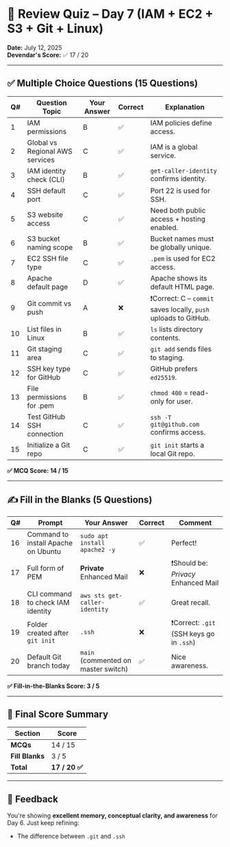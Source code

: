 # 🧠 Review Quiz – Day 7 (IAM + EC2 + S3 + Git + Linux)

**Date:** July 12, 2025  
**Devendar's Score:** ✅ 17 / 20

---

## ✅ Multiple Choice Questions (15 Questions)

| Q# | Question Topic                   | Your Answer | Correct | Explanation |
|----|----------------------------------|-------------|---------|-------------|
| 1  | IAM permissions                  | B           | ✅       | IAM policies define access. |
| 2  | Global vs Regional AWS services  | C           | ✅       | IAM is a global service. |
| 3  | IAM identity check (CLI)         | B           | ✅       | `get-caller-identity` confirms identity. |
| 4  | SSH default port                 | C           | ✅       | Port 22 is used for SSH. |
| 5  | S3 website access                | C           | ✅       | Need both public access + hosting enabled. |
| 6  | S3 bucket naming scope           | B           | ✅       | Bucket names must be globally unique. |
| 7  | EC2 SSH file type                | C           | ✅       | `.pem` is used for EC2 access. |
| 8  | Apache default page              | D           | ✅       | Apache shows its default HTML page. |
| 9  | Git commit vs push               | A           | ❌       | ❗Correct: C – `commit` saves locally, `push` uploads to GitHub. |
| 10 | List files in Linux              | B           | ✅       | `ls` lists directory contents. |
| 11 | Git staging area                 | C           | ✅       | `git add` sends files to staging. |
| 12 | SSH key type for GitHub          | C           | ✅       | GitHub prefers `ed25519`. |
| 13 | File permissions for .pem        | B           | ✅       | `chmod 400` = read-only for user. |
| 14 | Test GitHub SSH connection       | C           | ✅       | `ssh -T git@github.com` confirms access. |
| 15 | Initialize a Git repo            | C           | ✅       | `git init` starts a local Git repo. |

**✅ MCQ Score: 14 / 15**

---

## ✍️ Fill in the Blanks (5 Questions)

| Q# | Prompt                                           | Your Answer                          | Correct | Comment |
|----|--------------------------------------------------|---------------------------------------|---------|---------|
| 16 | Command to install Apache on Ubuntu             | `sudo apt install apache2 -y`        | ✅       | Perfect! |
| 17 | Full form of PEM                                | **Private** Enhanced Mail            | ❌       | ❗Should be: *Privacy* Enhanced Mail |
| 18 | CLI command to check IAM identity               | `aws sts get-caller-identity`        | ✅       | Great recall. |
| 19 | Folder created after `git init`                 | `.ssh`                               | ❌       | ❗Correct: `.git` (SSH keys go in `.ssh`) |
| 20 | Default Git branch today                        | `main` (commented on master switch)  | ✅       | Nice awareness. |

**✅ Fill-in-the-Blanks Score: 3 / 5**

---

## 🎯 Final Score Summary

| Section        | Score      |
|----------------|------------|
| **MCQs**       | 14 / 15    |
| **Fill Blanks**| 3 / 5      |
| **Total**      | **17 / 20 ✅** |

---

## 🌟 Feedback

You're showing **excellent memory, conceptual clarity, and awareness** for Day 6. Just keep refining:
- The difference between `.git` and `.ssh`
